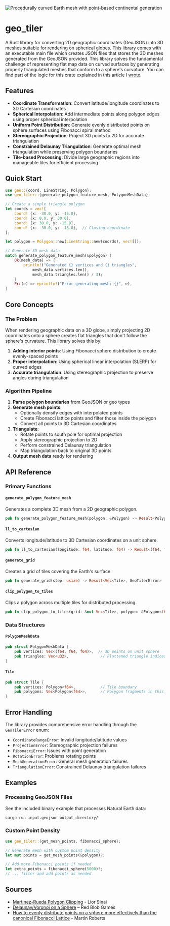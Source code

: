 ![Procedurally curved Earth mesh with point-based continental generation](https://github.com/user-attachments/assets/2ec19871-0a8d-4f2e-8bbe-6ecc225d6ae5)

# geo_tiler

A Rust library for converting 2D geographic coordinates (GeoJSON) into 3D meshes suitable for rendering on spherical globes. This library comes with an executable main file which creates JSON files that stores the 3D meshes generated from the GeoJSON provided. This library solves the fundamental challenge of representing flat map data on curved surfaces by generating properly triangulated meshes that conform to a sphere's curvature. You can find part of the logic for this crate explained in this article I [wrote](https://tricolor-albacore-d39.notion.site/From-Coordinates-to-Continents-Creating-a-3D-Globe-from-2D-Coordinates-1f83a2e4815d809b9606c3b5be791506?pvs=74).

## Features

- **Coordinate Transformation**: Convert latitude/longitude coordinates to 3D Cartesian coordinates
- **Spherical Interpolation**: Add intermediate points along polygon edges using proper spherical interpolation
- **Uniform Point Distribution**: Generate evenly distributed points on sphere surfaces using Fibonacci spiral method
- **Stereographic Projection**: Project 3D points to 2D for accurate triangulation
- **Constrained Delaunay Triangulation**: Generate optimal mesh triangulation while preserving polygon boundaries
- **Tile-based Processing**: Divide large geographic regions into manageable tiles for efficient processing

## Quick Start

```rust
use geo::{coord, LineString, Polygon};
use geo_tiler::{generate_polygon_feature_mesh, PolygonMeshData};

// Create a simple triangle polygon
let coords = vec![
    coord! {x: -30.0, y: -15.0},
    coord! {x: 0.0, y: 30.0},
    coord! {x: 30.0, y: -15.0},
    coord! {x: -30.0, y: -15.0},  // Closing coordinate
];

let polygon = Polygon::new(LineString::new(coords), vec![]);

// Generate 3D mesh data
match generate_polygon_feature_mesh(&polygon) {
    Ok(mesh_data) => {
        println!("Generated {} vertices and {} triangles", 
            mesh_data.vertices.len(), 
            mesh_data.triangles.len() / 3);
    }
    Err(e) => eprintln!("Error generating mesh: {}", e),
}
```

## Core Concepts

### The Problem

When rendering geographic data on a 3D globe, simply projecting 2D coordinates onto a sphere creates flat triangles that don't follow the sphere's curvature. This library solves this by:

1. **Adding interior points**: Using Fibonacci sphere distribution to create evenly-spaced points
2. **Proper interpolation**: Using spherical linear interpolation (SLERP) for curved edges
3. **Accurate triangulation**: Using stereographic projection to preserve angles during triangulation

### Algorithm Pipeline

1. **Parse polygon boundaries** from GeoJSON or geo types
2. **Generate mesh points**:
   - Optionally densify edges with interpolated points
   - Create Fibonacci lattice points and filter those inside the polygon
   - Convert all points to 3D Cartesian coordinates
3. **Triangulate**:
   - Rotate points to south pole for optimal projection
   - Apply stereographic projection to 2D
   - Perform constrained Delaunay triangulation
   - Map triangulation back to original 3D points
4. **Output mesh data** ready for rendering

## API Reference

### Primary Functions

#### `generate_polygon_feature_mesh`
Generates a complete 3D mesh from a 2D geographic polygon.

```rust
pub fn generate_polygon_feature_mesh(polygon: &Polygon) -> Result<PolygonMeshData, GeoTilerError>
```

#### `ll_to_cartesian`
Converts longitude/latitude to 3D Cartesian coordinates on a unit sphere.

```rust
pub fn ll_to_cartesian(longitude: f64, latitude: f64) -> Result<(f64, f64, f64), GeoTilerError>
```

#### `generate_grid`
Creates a grid of tiles covering the Earth's surface.

```rust
pub fn generate_grid(step: usize) -> Result<Vec<Tile>, GeoTilerError>
```

#### `clip_polygon_to_tiles`
Clips a polygon across multiple tiles for distributed processing.

```rust
pub fn clip_polygon_to_tiles(grid: &mut Vec<Tile>, polygon: &Polygon<f64>) -> Result<(), GeoTilerError>
```

### Data Structures

#### `PolygonMeshData`
```rust
pub struct PolygonMeshData {
    pub vertices: Vec<(f64, f64, f64)>,  // 3D points on unit sphere
    pub triangles: Vec<u32>,              // Flattened triangle indices
}
```

#### `Tile`
```rust
pub struct Tile {
    pub vertices: Polygon<f64>,           // Tile boundary
    pub polygons: Vec<Polygon<f64>>,      // Polygon fragments in this tile
}
```

## Error Handling

The library provides comprehensive error handling through the `GeoTilerError` enum:

- `CoordinateRangeError`: Invalid longitude/latitude values
- `ProjectionError`: Stereographic projection failures
- `FibonacciError`: Issues with point generation
- `RotationError`: Problems rotating points
- `MeshGenerationError`: General mesh generation failures
- `TriangulationError`: Constrained Delaunay triangulation failures

## Examples

### Processing GeoJSON Files

See the included binary example that processes Natural Earth data:

```bash
cargo run input.geojson output_directory/
```

### Custom Point Density

```rust
use geo_tiler::{get_mesh_points, fibonacci_sphere};

// Generate mesh with custom point density
let mut points = get_mesh_points(&polygon)?;

// Add more Fibonacci points if needed
let extra_points = fibonacci_sphere(5000)?;
// ... filter and add points as needed
```

## Sources

- [Martinez-Rueda Polygon Clipping](https://liorsinai.github.io/mathematics/2025/01/11/bentley-ottman.html) - Lior Sinai
- [Delaunay/Voronoi on a Sphere](https://www.redblobgames.com/x/1842-delaunay-voronoi-sphere/) – Red Blob Games
- [How to evenly distribute points on a sphere more effectively than the canonical Fibonacci Lattice](https://extremelearning.com.au/how-to-evenly-distribute-points-on-a-sphere-more-effectively-than-the-canonical-fibonacci-lattice/) - Martin Roberts
